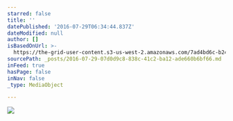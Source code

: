 ```yaml
---
starred: false
title: ''
datePublished: '2016-07-29T06:34:44.837Z'
dateModified: null
author: []
isBasedOnUrl: >-
  https://the-grid-user-content.s3-us-west-2.amazonaws.com/7ad4bd6c-b24a-46fe-8631-07401edc42da.jpg
sourcePath: _posts/2016-07-29-07d0d9c8-838c-41c2-ba12-ade660b6bf66.md
inFeed: true
hasPage: false
inNav: false
_type: MediaObject

---
```

![](https://the-grid-user-content.s3-us-west-2.amazonaws.com/7ad4bd6c-b24a-46fe-8631-07401edc42da.jpg)